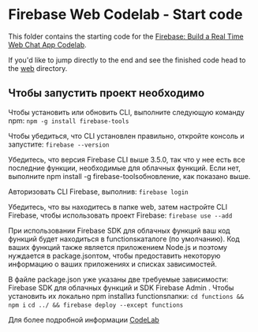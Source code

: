 # Firebase Web Codelab - Start code

This folder contains the starting code for the [Firebase: Build a Real Time Web Chat App Codelab](https://codelabs.developers.google.com/codelabs/firebase-web/).

If you'd like to jump directly to the end and see the finished code head to the [web](../web) directory.

## Чтобы запустить проект необходимо

Чтобы установить или обновить CLI, выполните следующую команду npm:
`npm -g install firebase-tools`

Чтобы убедиться, что CLI установлен правильно, откройте консоль и запустите:
`firebase --version`

Убедитесь, что версия Firebase CLI выше 3.5.0, так что у нее есть все последние функции, необходимые для облачных функций. Если нет, выполните npm install -g firebase-toolsобновление, как показано выше.

Авторизовать CLI Firebase, выполнив:
`firebase login`

Убедитесь, что вы находитесь в папке web, затем настройте CLI Firebase, чтобы использовать проект Firebase:
`firebase use --add`

При использовании Firebase SDK для облачных функций ваш код функций будет находиться в functionsкаталоге (по умолчанию). Код ваших функций также является приложением Node.js и поэтому нуждается в package.jsonтом, чтобы предоставить некоторую информацию о ваших приложениях и списках зависимостей.

В файле package.json уже указаны две требуемые зависимости: Firebase SDK для облачных функций и SDK Firebase Admin . Чтобы установить их локально npm installиз functionsпапки:
`cd functions && npm i`
`cd ../ && firebase deploy --except functions`

Для более подробной информации [CodeLab](https://codelabs.developers.google.com/codelabs/firebase-cloud-functions/#0)
